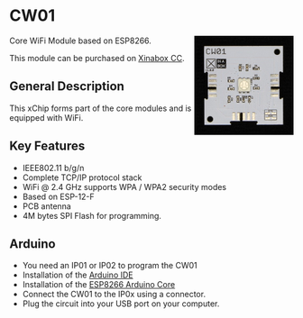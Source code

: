 # CW01
<img src="extras/CW01 V1.0.0.JPG" width="35%" height="auto" align="right">
Core WiFi Module based on ESP8266.

This module can be purchased on [Xinabox CC](https://xinabox.cc/products/CW01/).

## General Description
This xChip forms part of the core modules and is equipped with WiFi. 

## Key  Features
- IEEE802.11 b/g/n
- Complete TCP/IP protocol stack
- WiFi @ 2.4 GHz supports WPA / WPA2 security modes
- Based on ESP-12-F
- PCB antenna
- 4M bytes SPI Flash for programming.

## Arduino
- You need an IP01 or IP02 to program the CW01
- Installation of the [Arduino IDE](https://www.arduino.cc/en/main/software)
- Installation of the [ESP8266 Arduino Core](https://github.com/esp8266/Arduino#installing-with-boards-manager)
- Connect the CW01 to the IP0x using a connector.
- Plug the circuit into your USB port on your computer.

